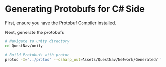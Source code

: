 ﻿# Generating Protobufs for C# Side

First, ensure you have the Protobuf Compiler installed.

Next, generate the protobufs
```bash
# Navigate to unity directory
cd QuestNav/unity

# Build Protobufs with protoc
protoc -I="../protos" --csharp_out=Assets/QuestNav/Network/Generated/ "../protos/*.proto"
```